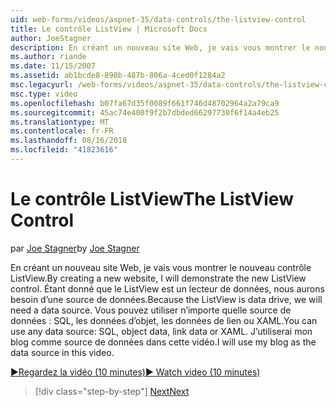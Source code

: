 ```yaml
---
uid: web-forms/videos/aspnet-35/data-controls/the-listview-control
title: Le contrôle ListView | Microsoft Docs
author: JoeStagner
description: En créant un nouveau site Web, je vais vous montrer le nouveau contrôle ListView. Étant donné que le ListView est un lecteur de données, nous aurons besoin d’une source de données. Vous pouvez utiliser toutes les données...
ms.author: riande
ms.date: 11/15/2007
ms.assetid: ab1bcde8-898b-487b-806a-4ced0f1284a2
msc.legacyurl: /web-forms/videos/aspnet-35/data-controls/the-listview-control
msc.type: video
ms.openlocfilehash: b07fa67d35f0089f661f746d48702964a2a79ca9
ms.sourcegitcommit: 45ac74e400f9f2b7dbded66297730f6f14a4eb25
ms.translationtype: MT
ms.contentlocale: fr-FR
ms.lasthandoff: 08/16/2018
ms.locfileid: "41823616"
---
```

<a name="the-listview-control"></a><span data-ttu-id="6f0b3-105">Le contrôle ListView</span><span class="sxs-lookup"><span data-stu-id="6f0b3-105">The ListView Control</span></span>
====================
<span data-ttu-id="6f0b3-106">par [Joe Stagner](https://github.com/JoeStagner)</span><span class="sxs-lookup"><span data-stu-id="6f0b3-106">by [Joe Stagner](https://github.com/JoeStagner)</span></span>

<span data-ttu-id="6f0b3-107">En créant un nouveau site Web, je vais vous montrer le nouveau contrôle ListView.</span><span class="sxs-lookup"><span data-stu-id="6f0b3-107">By creating a new website, I will demonstrate the new ListView control.</span></span> <span data-ttu-id="6f0b3-108">Étant donné que le ListView est un lecteur de données, nous aurons besoin d’une source de données.</span><span class="sxs-lookup"><span data-stu-id="6f0b3-108">Because the ListView is data drive, we will need a data source.</span></span> <span data-ttu-id="6f0b3-109">Vous pouvez utiliser n’importe quelle source de données : SQL, les données d’objet, les données de lien ou XAML.</span><span class="sxs-lookup"><span data-stu-id="6f0b3-109">You can use any data source: SQL, object data, link data or XAML.</span></span> <span data-ttu-id="6f0b3-110">J’utiliserai mon blog comme source de données dans cette vidéo.</span><span class="sxs-lookup"><span data-stu-id="6f0b3-110">I will use my blog as the data source in this video.</span></span>

[<span data-ttu-id="6f0b3-111">&#9654;Regardez la vidéo (10 minutes)</span><span class="sxs-lookup"><span data-stu-id="6f0b3-111">&#9654; Watch video (10 minutes)</span></span>](https://channel9.msdn.com/Blogs/ASP-NET-Site-Videos/the-listview-control)

> [!div class="step-by-step"]
> [<span data-ttu-id="6f0b3-112">Next</span><span class="sxs-lookup"><span data-stu-id="6f0b3-112">Next</span></span>](the-datapager-control.md)
